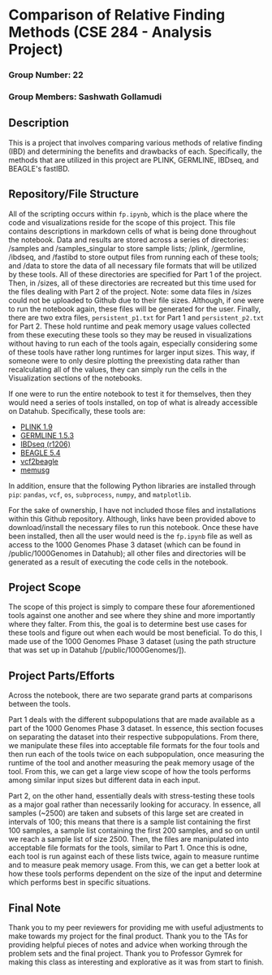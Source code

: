 # Comparison of Relative Finding Methods (CSE 284 - Analysis Project)

### Group Number: 22
### Group Members: Sashwath Gollamudi

## Description
This is a project that involves comparing various methods of relative finding (IBD) and determining the benefits and drawbacks of each. Specifically, the methods that are utilized in this project are PLINK, GERMLINE, IBDseq, and BEAGLE's fastIBD.

## Repository/File Structure
All of the scripting occurs within `fp.ipynb`, which is the place where the code and visualizations reside for the scope of this project. This file contains descriptions in markdown cells of what is being done throughout the notebook. Data and results are stored across a series of directories: /samples and /samples_singular to store sample lists; /plink, /germline, /ibdseq, and /fastibd to store output files from running each of these tools; and /data to store the data of all necessary file formats that will be utilized by these tools. All of these directories are specified for Part 1 of the project. Then, in /sizes, all of these directories are recreated but this time used for the files dealing with Part 2 of the project. Note: some data files in /sizes could not be uploaded to Github due to their file sizes. Although, if one were to run the notebook again, these files will be generated for the user. Finally, there are two extra files, `persistent_p1.txt` for Part 1 and `persistent_p2.txt` for Part 2. These hold runtime and peak memory usage values collected from these executing these tools so they may be reused in visualizations without having to run each of the tools again, especially considering some of these tools have rather long runtimes for larger input sizes. This way, if someone were to only desire plotting the preexisting data rather than recalculating all of the values, they can simply run the cells in the Visualization sections of the notebooks.

If one were to run the entire notebook to test it for themselves, then they would need a series of tools installed, on top of what is already accessible on Datahub. Specifically, these tools are: 
- [PLINK 1.9](https://www.cog-genomics.org/plink/)
- [GERMLINE 1.5.3](http://gusevlab.org/projects/germline/)
- [IBDseq (r1206)](https://faculty.washington.edu/browning/ibdseq.html)
- [BEAGLE 5.4](http://faculty.washington.edu/browning/beagle/beagle.html)
- [vcf2beagle](https://faculty.washington.edu/browning/beagle_utilities/utilities.html)
- [memusg](https://github.com/jhclark/memusg)

In addition, ensure that the following Python libraries are installed through `pip`: `pandas`, `vcf`, `os`, `subprocess`, `numpy`, and `matplotlib`.

For the sake of ownership, I have not included those files and installations within this Github repository. Although, links have been provided above to download/install the necessary files to run this notebook. Once these have been installed, then all the user would need is the `fp.ipynb` file as well as access to the 1000 Genomes Phase 3 dataset (which can be found in /public/1000Genomes in Datahub); all other files and directories will be generated as a result of executing the code cells in the notebook.

## Project Scope
The scope of this project is simply to compare these four aforementioned tools against one another and see where they shine and more importantly where they falter. From this, the goal is to determine best use cases for these tools and figure out when each would be most beneficial. To do this, I made use of the 1000 Genomes Phase 3 dataset (using the path structure that was set up in Datahub [/public/1000Genomes/]). 

## Project Parts/Efforts
Across the notebook, there are two separate grand parts at comparisons between the tools. 

Part 1 deals with the different subpopulations that are made available as a part of the 1000 Genomes Phase 3 dataset. In essence, this section focuses on separating the dataset into their respective subpopulations. From there, we manipulate these files into acceptable file formats for the four tools and then run each of the tools twice on each subpopulation, once measuring the runtime of the tool and another measuring the peak memory usage of the tool. From this, we can get a large view scope of how the tools performs among similar input sizes but different data in each input.

Part 2, on the other hand, essentially deals with stress-testing these tools as a major goal rather than necessarily looking for accuracy. In essence, all samples (~2500) are taken and subsets of this large set are created in intervals of 100; this means that there is a sample list containing the first 100 samples, a sample list containing the first 200 samples, and so on until we reach a sample list of size 2500. Then, the files are manipulated into acceptable file formats for the tools, similar to Part 1. Once this is odne, each tool is run against each of these lists twice, again to measure runtime and to measure peak memory usage. From this, we can get a better look at how these tools performs dependent on the size of the input and determine which performs best in specific situations.

## Final Note
Thank you to my peer reviewers for providing me with useful adjustments to make towards my project for the final product. Thank you to the TAs for providing helpful pieces of notes and advice when working through the problem sets and the final project. Thank you to Professor Gymrek for making this class as interesting and explorative as it was from start to finish.
